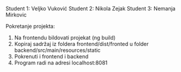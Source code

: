 Student 1: Veljko Vuković Student 2: Nikola Zejak Student 3: Nemanja Mirkovic

Pokretanje projekta:

1. Na frontendu bildovati projekat (ng build)
2. Kopiraj sadržaj iz foldera frontend/dist/fronted u folder backend/src/main/resources/static
3. Pokrenuti i frontend i backend
4. Program radi na adresi localhost:8081
